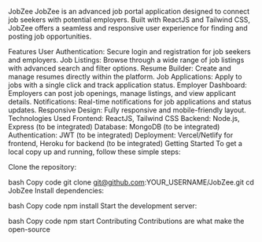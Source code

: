 JobZee
JobZee is an advanced job portal application designed to connect job seekers with potential employers. Built with ReactJS and Tailwind CSS, JobZee offers a seamless and responsive user experience for finding and posting job opportunities.

Features
User Authentication: Secure login and registration for job seekers and employers.
Job Listings: Browse through a wide range of job listings with advanced search and filter options.
Resume Builder: Create and manage resumes directly within the platform.
Job Applications: Apply to jobs with a single click and track application status.
Employer Dashboard: Employers can post job openings, manage listings, and view applicant details.
Notifications: Real-time notifications for job applications and status updates.
Responsive Design: Fully responsive and mobile-friendly layout.
Technologies Used
Frontend: ReactJS, Tailwind CSS
Backend: Node.js, Express (to be integrated)
Database: MongoDB (to be integrated)
Authentication: JWT (to be integrated)
Deployment: Vercel/Netlify for frontend, Heroku for backend (to be integrated)
Getting Started
To get a local copy up and running, follow these simple steps:

Clone the repository:

bash
Copy code
git clone git@github.com:YOUR_USERNAME/JobZee.git
cd JobZee
Install dependencies:

bash
Copy code
npm install
Start the development server:

bash
Copy code
npm start
Contributing
Contributions are what make the open-source
